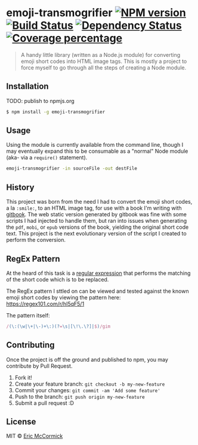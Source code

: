 # emoji-transmogrifier [![NPM version][npm-image]][npm-url] [![Build Status][travis-image]][travis-url] [![Dependency Status][daviddm-image]][daviddm-url] [![Coverage percentage][coveralls-image]][coveralls-url]
> A handy little library (written as a Node.js module) for converting emoji short codes into HTML image tags. This is mostly a project to force myself to go through all the steps of creating a Node module.

## Installation

TODO: publish to npmjs.org

```sh
$ npm install -g emoji-transmogrifier
```

## Usage

Using the module is currently available from the command line, though I may eventually expand this to be consumable as a "normal" Node module (aka- via a `require()` statement).

```sh
emoji-transmogrifier -in sourceFile -out destFile
```

<!--
```js
var emojiTransmogrifier = require('emoji-transmogrifier');

emojiTransmogrifier('Rainbow');
```
-->


## History

This project was born from the need I had to convert the emoji short codes, a la `:smile:`, to an HTML image tag, for use with a book I'm writing with [gitbook](https://github.com/GitbookIO/gitbook). The web static version generated by gitbook was fine with some scripts I had injected to handle them, but ran into issues when generating the `pdf`, `mobi`, or `epub` versions of the book, yielding the original short code text. This project is the next evolutionary version of the script I created to perform the conversion.

## RegEx Pattern
At the heard of this task is a [regular expression](https://developer.mozilla.org/en-US/docs/Web/JavaScript/Guide/Regular_Expressions) that performs the matching of the short code which is to be replaced.

The RegEx pattern I sttled on can be viewed and tested against the known emoji short codes by viewing the pattern here:
https://regex101.com/r/hI5qF5/1

The pattern itself:

```js
/(\:(\w|\+|\-)+\:)(?=\s|[\!\.\?]|$)/gim
```

## Contributing
Once the project is off the ground and published to npm, you may contribute by Pull Request.

1. Fork it!
2. Create your feature branch: `git checkout -b my-new-feature`
3. Commit your changes: `git commit -am 'Add some feature'`
4. Push to the branch: `git push origin my-new-feature`
5. Submit a pull request :D

## License

MIT © [Eric McCormick](https://github.com/edm00se)


[npm-image]: https://badge.fury.io/js/emoji-transmogrifier.svg
[npm-url]: https://npmjs.org/package/emoji-transmogrifier
[travis-image]: https://travis-ci.org/edm00se/emoji-transmogrifier.svg?branch=master
[travis-url]: https://travis-ci.org/edm00se/emoji-transmogrifier
[daviddm-image]: https://david-dm.org/edm00se/emoji-transmogrifier.svg?theme=shields.io
[daviddm-url]: https://david-dm.org/edm00se/emoji-transmogrifier
[coveralls-image]: https://coveralls.io/repos/edm00se/emoji-transmogrifier/badge.svg
[coveralls-url]: https://coveralls.io/r/edm00se/emoji-transmogrifier
